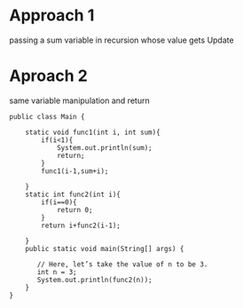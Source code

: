 # Approach 1

passing a sum variable in recursion whose value gets Update

# Aproach 2

same variable manipulation and return

```
public class Main {
    
    static void func1(int i, int sum){
        if(i<1){
            System.out.println(sum);
            return;
        }
        func1(i-1,sum+i);
            
    }
    static int func2(int i){
        if(i==0){
            return 0;
        }
        return i+func2(i-1);
            
    }
    public static void main(String[] args) {

       // Here, let’s take the value of n to be 3.
       int n = 3;
       System.out.println(func2(n));
    }
}
```